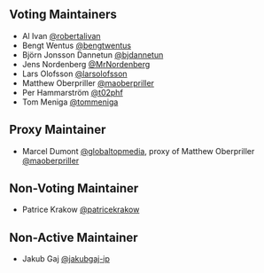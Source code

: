## Voting Maintainers

* Al Ivan [@robertalivan](https://github.com/robertalivan)
* Bengt Wentus [@bengtwentus](https://github.com/bengtwentus)
* Björn Jonsson Dannetun [@bjdannetun](https://github.com/bjdannetun)
* Jens Nordenberg [@MrNordenberg](https://github.com/MrNordenberg)
* Lars Olofsson [@larsolofsson](https://github.com/larsolofsson)
* Matthew Oberpriller [@maoberpriller](https://github.com/maoberpriller)
* Per Hammarström [@t02phf](https://github.com/t02phf)
* Tom Meniga [@tommeniga](https://github.com/tommeniga)

## Proxy Maintainer

* Marcel Dumont [@globaltopmedia](https://github.com/globaltopmedia), proxy of Matthew Oberpriller [@maoberpriller](https://github.com/maoberpriller)

## Non-Voting Maintainer

* Patrice Krakow [@patricekrakow](https://github.com/patricekrakow)

## Non-Active Maintainer

* Jakub Gaj [@jakubgaj-ip](https://github.com/jakubgaj-ip)